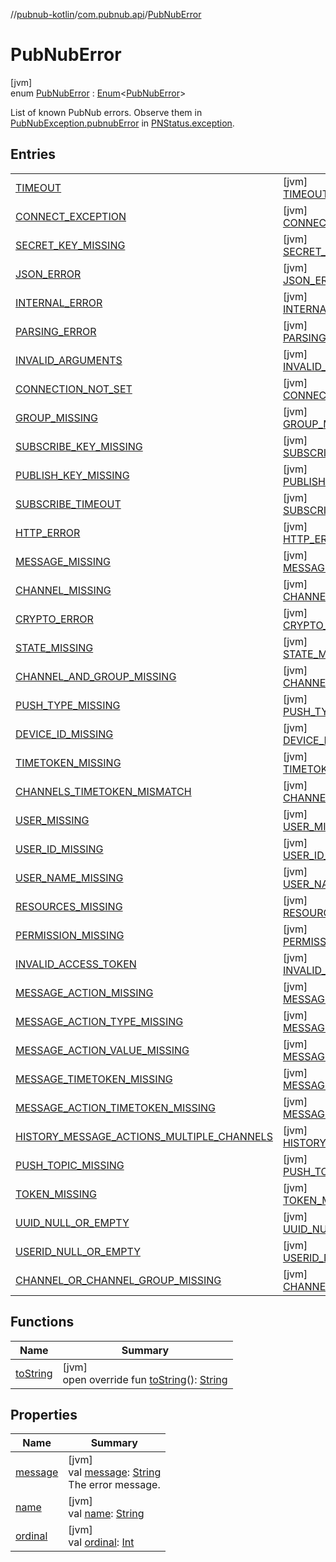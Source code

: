 //[pubnub-kotlin](../../../index.md)/[com.pubnub.api](../index.md)/[PubNubError](index.md)

# PubNubError

[jvm]\
enum [PubNubError](index.md) : [Enum](https://kotlinlang.org/api/latest/jvm/stdlib/kotlin/-enum/index.html)&lt;[PubNubError](index.md)&gt; 

List of known PubNub errors. Observe them in [PubNubException.pubnubError](../-pub-nub-exception/pubnub-error.md) in [PNStatus.exception](../../com.pubnub.api.models.consumer/-p-n-status/exception.md).

## Entries

| | |
|---|---|
| [TIMEOUT](-t-i-m-e-o-u-t/index.md) | [jvm]<br>[TIMEOUT](-t-i-m-e-o-u-t/index.md) |
| [CONNECT_EXCEPTION](-c-o-n-n-e-c-t_-e-x-c-e-p-t-i-o-n/index.md) | [jvm]<br>[CONNECT_EXCEPTION](-c-o-n-n-e-c-t_-e-x-c-e-p-t-i-o-n/index.md) |
| [SECRET_KEY_MISSING](-s-e-c-r-e-t_-k-e-y_-m-i-s-s-i-n-g/index.md) | [jvm]<br>[SECRET_KEY_MISSING](-s-e-c-r-e-t_-k-e-y_-m-i-s-s-i-n-g/index.md) |
| [JSON_ERROR](-j-s-o-n_-e-r-r-o-r/index.md) | [jvm]<br>[JSON_ERROR](-j-s-o-n_-e-r-r-o-r/index.md) |
| [INTERNAL_ERROR](-i-n-t-e-r-n-a-l_-e-r-r-o-r/index.md) | [jvm]<br>[INTERNAL_ERROR](-i-n-t-e-r-n-a-l_-e-r-r-o-r/index.md) |
| [PARSING_ERROR](-p-a-r-s-i-n-g_-e-r-r-o-r/index.md) | [jvm]<br>[PARSING_ERROR](-p-a-r-s-i-n-g_-e-r-r-o-r/index.md) |
| [INVALID_ARGUMENTS](-i-n-v-a-l-i-d_-a-r-g-u-m-e-n-t-s/index.md) | [jvm]<br>[INVALID_ARGUMENTS](-i-n-v-a-l-i-d_-a-r-g-u-m-e-n-t-s/index.md) |
| [CONNECTION_NOT_SET](-c-o-n-n-e-c-t-i-o-n_-n-o-t_-s-e-t/index.md) | [jvm]<br>[CONNECTION_NOT_SET](-c-o-n-n-e-c-t-i-o-n_-n-o-t_-s-e-t/index.md) |
| [GROUP_MISSING](-g-r-o-u-p_-m-i-s-s-i-n-g/index.md) | [jvm]<br>[GROUP_MISSING](-g-r-o-u-p_-m-i-s-s-i-n-g/index.md) |
| [SUBSCRIBE_KEY_MISSING](-s-u-b-s-c-r-i-b-e_-k-e-y_-m-i-s-s-i-n-g/index.md) | [jvm]<br>[SUBSCRIBE_KEY_MISSING](-s-u-b-s-c-r-i-b-e_-k-e-y_-m-i-s-s-i-n-g/index.md) |
| [PUBLISH_KEY_MISSING](-p-u-b-l-i-s-h_-k-e-y_-m-i-s-s-i-n-g/index.md) | [jvm]<br>[PUBLISH_KEY_MISSING](-p-u-b-l-i-s-h_-k-e-y_-m-i-s-s-i-n-g/index.md) |
| [SUBSCRIBE_TIMEOUT](-s-u-b-s-c-r-i-b-e_-t-i-m-e-o-u-t/index.md) | [jvm]<br>[SUBSCRIBE_TIMEOUT](-s-u-b-s-c-r-i-b-e_-t-i-m-e-o-u-t/index.md) |
| [HTTP_ERROR](-h-t-t-p_-e-r-r-o-r/index.md) | [jvm]<br>[HTTP_ERROR](-h-t-t-p_-e-r-r-o-r/index.md) |
| [MESSAGE_MISSING](-m-e-s-s-a-g-e_-m-i-s-s-i-n-g/index.md) | [jvm]<br>[MESSAGE_MISSING](-m-e-s-s-a-g-e_-m-i-s-s-i-n-g/index.md) |
| [CHANNEL_MISSING](-c-h-a-n-n-e-l_-m-i-s-s-i-n-g/index.md) | [jvm]<br>[CHANNEL_MISSING](-c-h-a-n-n-e-l_-m-i-s-s-i-n-g/index.md) |
| [CRYPTO_ERROR](-c-r-y-p-t-o_-e-r-r-o-r/index.md) | [jvm]<br>[CRYPTO_ERROR](-c-r-y-p-t-o_-e-r-r-o-r/index.md) |
| [STATE_MISSING](-s-t-a-t-e_-m-i-s-s-i-n-g/index.md) | [jvm]<br>[STATE_MISSING](-s-t-a-t-e_-m-i-s-s-i-n-g/index.md) |
| [CHANNEL_AND_GROUP_MISSING](-c-h-a-n-n-e-l_-a-n-d_-g-r-o-u-p_-m-i-s-s-i-n-g/index.md) | [jvm]<br>[CHANNEL_AND_GROUP_MISSING](-c-h-a-n-n-e-l_-a-n-d_-g-r-o-u-p_-m-i-s-s-i-n-g/index.md) |
| [PUSH_TYPE_MISSING](-p-u-s-h_-t-y-p-e_-m-i-s-s-i-n-g/index.md) | [jvm]<br>[PUSH_TYPE_MISSING](-p-u-s-h_-t-y-p-e_-m-i-s-s-i-n-g/index.md) |
| [DEVICE_ID_MISSING](-d-e-v-i-c-e_-i-d_-m-i-s-s-i-n-g/index.md) | [jvm]<br>[DEVICE_ID_MISSING](-d-e-v-i-c-e_-i-d_-m-i-s-s-i-n-g/index.md) |
| [TIMETOKEN_MISSING](-t-i-m-e-t-o-k-e-n_-m-i-s-s-i-n-g/index.md) | [jvm]<br>[TIMETOKEN_MISSING](-t-i-m-e-t-o-k-e-n_-m-i-s-s-i-n-g/index.md) |
| [CHANNELS_TIMETOKEN_MISMATCH](-c-h-a-n-n-e-l-s_-t-i-m-e-t-o-k-e-n_-m-i-s-m-a-t-c-h/index.md) | [jvm]<br>[CHANNELS_TIMETOKEN_MISMATCH](-c-h-a-n-n-e-l-s_-t-i-m-e-t-o-k-e-n_-m-i-s-m-a-t-c-h/index.md) |
| [USER_MISSING](-u-s-e-r_-m-i-s-s-i-n-g/index.md) | [jvm]<br>[USER_MISSING](-u-s-e-r_-m-i-s-s-i-n-g/index.md) |
| [USER_ID_MISSING](-u-s-e-r_-i-d_-m-i-s-s-i-n-g/index.md) | [jvm]<br>[USER_ID_MISSING](-u-s-e-r_-i-d_-m-i-s-s-i-n-g/index.md) |
| [USER_NAME_MISSING](-u-s-e-r_-n-a-m-e_-m-i-s-s-i-n-g/index.md) | [jvm]<br>[USER_NAME_MISSING](-u-s-e-r_-n-a-m-e_-m-i-s-s-i-n-g/index.md) |
| [RESOURCES_MISSING](-r-e-s-o-u-r-c-e-s_-m-i-s-s-i-n-g/index.md) | [jvm]<br>[RESOURCES_MISSING](-r-e-s-o-u-r-c-e-s_-m-i-s-s-i-n-g/index.md) |
| [PERMISSION_MISSING](-p-e-r-m-i-s-s-i-o-n_-m-i-s-s-i-n-g/index.md) | [jvm]<br>[PERMISSION_MISSING](-p-e-r-m-i-s-s-i-o-n_-m-i-s-s-i-n-g/index.md) |
| [INVALID_ACCESS_TOKEN](-i-n-v-a-l-i-d_-a-c-c-e-s-s_-t-o-k-e-n/index.md) | [jvm]<br>[INVALID_ACCESS_TOKEN](-i-n-v-a-l-i-d_-a-c-c-e-s-s_-t-o-k-e-n/index.md) |
| [MESSAGE_ACTION_MISSING](-m-e-s-s-a-g-e_-a-c-t-i-o-n_-m-i-s-s-i-n-g/index.md) | [jvm]<br>[MESSAGE_ACTION_MISSING](-m-e-s-s-a-g-e_-a-c-t-i-o-n_-m-i-s-s-i-n-g/index.md) |
| [MESSAGE_ACTION_TYPE_MISSING](-m-e-s-s-a-g-e_-a-c-t-i-o-n_-t-y-p-e_-m-i-s-s-i-n-g/index.md) | [jvm]<br>[MESSAGE_ACTION_TYPE_MISSING](-m-e-s-s-a-g-e_-a-c-t-i-o-n_-t-y-p-e_-m-i-s-s-i-n-g/index.md) |
| [MESSAGE_ACTION_VALUE_MISSING](-m-e-s-s-a-g-e_-a-c-t-i-o-n_-v-a-l-u-e_-m-i-s-s-i-n-g/index.md) | [jvm]<br>[MESSAGE_ACTION_VALUE_MISSING](-m-e-s-s-a-g-e_-a-c-t-i-o-n_-v-a-l-u-e_-m-i-s-s-i-n-g/index.md) |
| [MESSAGE_TIMETOKEN_MISSING](-m-e-s-s-a-g-e_-t-i-m-e-t-o-k-e-n_-m-i-s-s-i-n-g/index.md) | [jvm]<br>[MESSAGE_TIMETOKEN_MISSING](-m-e-s-s-a-g-e_-t-i-m-e-t-o-k-e-n_-m-i-s-s-i-n-g/index.md) |
| [MESSAGE_ACTION_TIMETOKEN_MISSING](-m-e-s-s-a-g-e_-a-c-t-i-o-n_-t-i-m-e-t-o-k-e-n_-m-i-s-s-i-n-g/index.md) | [jvm]<br>[MESSAGE_ACTION_TIMETOKEN_MISSING](-m-e-s-s-a-g-e_-a-c-t-i-o-n_-t-i-m-e-t-o-k-e-n_-m-i-s-s-i-n-g/index.md) |
| [HISTORY_MESSAGE_ACTIONS_MULTIPLE_CHANNELS](-h-i-s-t-o-r-y_-m-e-s-s-a-g-e_-a-c-t-i-o-n-s_-m-u-l-t-i-p-l-e_-c-h-a-n-n-e-l-s/index.md) | [jvm]<br>[HISTORY_MESSAGE_ACTIONS_MULTIPLE_CHANNELS](-h-i-s-t-o-r-y_-m-e-s-s-a-g-e_-a-c-t-i-o-n-s_-m-u-l-t-i-p-l-e_-c-h-a-n-n-e-l-s/index.md) |
| [PUSH_TOPIC_MISSING](-p-u-s-h_-t-o-p-i-c_-m-i-s-s-i-n-g/index.md) | [jvm]<br>[PUSH_TOPIC_MISSING](-p-u-s-h_-t-o-p-i-c_-m-i-s-s-i-n-g/index.md) |
| [TOKEN_MISSING](-t-o-k-e-n_-m-i-s-s-i-n-g/index.md) | [jvm]<br>[TOKEN_MISSING](-t-o-k-e-n_-m-i-s-s-i-n-g/index.md) |
| [UUID_NULL_OR_EMPTY](-u-u-i-d_-n-u-l-l_-o-r_-e-m-p-t-y/index.md) | [jvm]<br>[UUID_NULL_OR_EMPTY](-u-u-i-d_-n-u-l-l_-o-r_-e-m-p-t-y/index.md) |
| [USERID_NULL_OR_EMPTY](-u-s-e-r-i-d_-n-u-l-l_-o-r_-e-m-p-t-y/index.md) | [jvm]<br>[USERID_NULL_OR_EMPTY](-u-s-e-r-i-d_-n-u-l-l_-o-r_-e-m-p-t-y/index.md) |
| [CHANNEL_OR_CHANNEL_GROUP_MISSING](-c-h-a-n-n-e-l_-o-r_-c-h-a-n-n-e-l_-g-r-o-u-p_-m-i-s-s-i-n-g/index.md) | [jvm]<br>[CHANNEL_OR_CHANNEL_GROUP_MISSING](-c-h-a-n-n-e-l_-o-r_-c-h-a-n-n-e-l_-g-r-o-u-p_-m-i-s-s-i-n-g/index.md) |

## Functions

| Name | Summary |
|---|---|
| [toString](to-string.md) | [jvm]<br>open override fun [toString](to-string.md)(): [String](https://kotlinlang.org/api/latest/jvm/stdlib/kotlin/-string/index.html) |

## Properties

| Name | Summary |
|---|---|
| [message](message.md) | [jvm]<br>val [message](message.md): [String](https://kotlinlang.org/api/latest/jvm/stdlib/kotlin/-string/index.html)<br>The error message. |
| [name](../../com.pubnub.api.models.consumer.objects.membership/-p-n-channel-details-level/-c-h-a-n-n-e-l_-w-i-t-h_-c-u-s-t-o-m/index.md#-372974862%2FProperties%2F-1216412040) | [jvm]<br>val [name](../../com.pubnub.api.models.consumer.objects.membership/-p-n-channel-details-level/-c-h-a-n-n-e-l_-w-i-t-h_-c-u-s-t-o-m/index.md#-372974862%2FProperties%2F-1216412040): [String](https://kotlinlang.org/api/latest/jvm/stdlib/kotlin/-string/index.html) |
| [ordinal](../../com.pubnub.api.models.consumer.objects.membership/-p-n-channel-details-level/-c-h-a-n-n-e-l_-w-i-t-h_-c-u-s-t-o-m/index.md#-739389684%2FProperties%2F-1216412040) | [jvm]<br>val [ordinal](../../com.pubnub.api.models.consumer.objects.membership/-p-n-channel-details-level/-c-h-a-n-n-e-l_-w-i-t-h_-c-u-s-t-o-m/index.md#-739389684%2FProperties%2F-1216412040): [Int](https://kotlinlang.org/api/latest/jvm/stdlib/kotlin/-int/index.html) |
